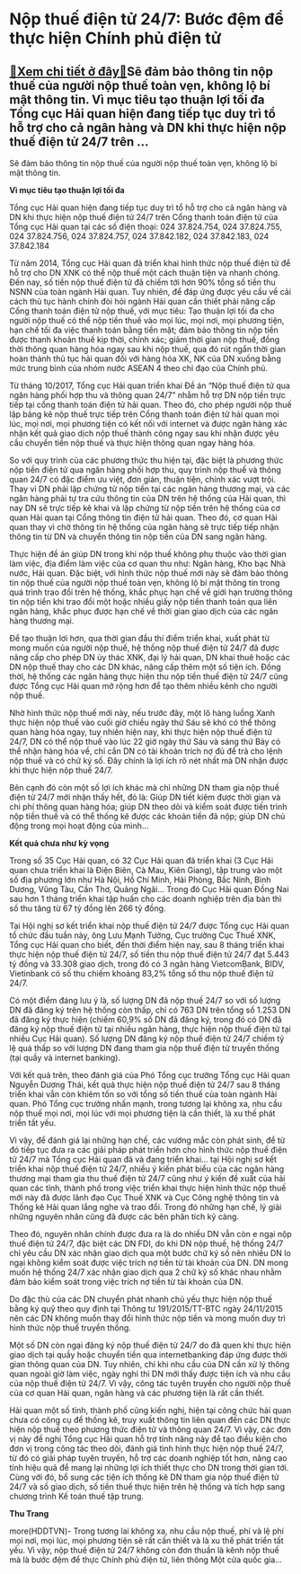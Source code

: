 Nộp thuế điện tử 24/7: Bước đệm để thực hiện Chính phủ điện tử
==============================================================

[:gift:Xem chi tiết ở đây:gift:](https://hddtvn.com/nop-thue-dien-tu-24-7-buoc-dem-de-thuc-hien-chinh-phu-dien-tu/)Sẽ đảm bảo thông tin nộp thuế của người nộp thuế toàn vẹn, không lộ bí mật thông tin. Vì mục tiêu tạo thuận lợi tối đa Tổng cục Hải quan hiện đang tiếp tục duy trì tổ hỗ trợ cho cả ngân hàng và DN khi thực hiện nộp thuế điện tử 24/7 trên …
-----------------------------------------------------------------------------------------------------------------------------------------------------------------------------------------------------------------------------------------------







 






 Sẽ đảm bảo thông tin nộp thuế của người nộp thuế toàn vẹn, không lộ bí mật thông tin. 


**Vì mục tiêu tạo thuận lợi tối đa**










Tổng cục Hải quan hiện đang tiếp tục duy trì tổ hỗ trợ cho cả ngân hàng và DN khi thực hiện nộp thuế điện tử 24/7 trên Cổng thanh toán điện tử của Tổng cục Hải quan tại các số điện thoại: 024 37.824.754, 024 37.824.755, 024 37.824.756, 024 37.824.757, 024 37.842.182, 024 37.842.183, 024 37.842.184









 Từ năm 2014, Tổng cục Hải quan đã triển khai hình thức nộp thuế điện tử để hỗ trợ cho DN XNK có thể nộp thuế một cách thuận tiện và nhanh chóng. Đến nay, số tiền nộp thuế điện tử đã chiếm tới hơn 90% tổng số tiền thu NSNN của toàn ngành Hải quan. Tuy nhiên, để đáp ứng được yêu cầu về cải cách thủ tục hành chính đòi hỏi ngành Hải quan cần thiết phải nâng cấp Cổng thanh toán điện tử nộp thuế, với mục tiêu: Tạo thuận lợi tối đa cho người nộp thuế có thể nộp tiền thuế vào mọi lúc, mọi nơi, mọi phương tiện, hạn chế tối đa việc thanh toán bằng tiền mặt; đảm bảo thông tin nộp tiền được thanh khoản thuế kịp thời, chính xác; giảm thời gian nộp thuế, đồng thời thông quan hàng hóa ngay sau khi nộp thuế, qua đó rút ngắn thời gian hoàn thành thủ tục hải quan đối với hàng hóa XK, NK của DN xuống bằng mức trung bình của nhóm nước ASEAN 4 theo chỉ đạo của Chính phủ.


Từ tháng 10/2017, Tổng cục Hải quan triển khai Đề án “Nộp thuế điện tử qua ngân hàng phối hợp thu và thông quan 24/7” nhằm hỗ trợ DN nộp tiền trực tiếp tại cổng thanh toán điện tử hải quan. Theo đó, cho phép người nộp thuế lập bảng kê nộp thuế trực tiếp trên Cổng thanh toán điện tử hải quan mọi lúc, mọi nơi, mọi phương tiện có kết nối với internet và được ngân hàng xác nhận kết quả giao dịch nộp thuế thành công ngay sau khi nhận được yêu cầu chuyển tiền nộp thuế và thực hiện thông quan ngay hàng hóa.


So với quy trình của các phương thức thu hiện tại, đặc biệt là phương thức nộp tiền điện tử qua ngân hàng phối hợp thu, quy trình nộp thuế và thông quan 24/7 có đặc điểm ưu việt, đơn giản, thuận tiện, chính xác vượt trội. Thay vì DN phải lập chứng từ nộp tiền tại các ngân hàng thương mại, và các ngân hàng phải tự tra cứu thông tin của DN trên hệ thống của Hải quan, thì nay DN sẽ trực tiếp kê khai và lập chứng từ nộp tiền trên hệ thống của cơ quan Hải quan tại Cổng thông tin điện tử hải quan. Theo đó, cơ quan Hải quan thay vì chờ thông tin hệ thống của ngân hàng sẽ trực tiếp tiếp nhận thông tin từ DN và chuyển thông tin nộp tiền của DN sang ngân hàng.


Thực hiện đề án giúp DN trong khi nộp thuế không phụ thuộc vào thời gian làm việc, địa điểm làm việc của cơ quan thu như: Ngân hàng, Kho bạc Nhà nước, Hải quan. Đặc biệt, với hình thức nộp thuế mới này sẽ đảm bảo thông tin nộp thuế của người nộp thuế toàn vẹn, không lộ bí mật thông tin trong quá trình trao đổi trên hệ thống, khắc phục hạn chế về giới hạn trường thông tin nộp tiền khi trao đổi một hoặc nhiều giấy nộp tiền thanh toán qua liên ngân hàng, khắc phục được hạn chế về thời gian giao dịch của các ngân hàng thương mại.


Để tạo thuận lơi hơn, qua thời gian đầu thí điểm triển khai, xuất phát từ mong muốn của người nộp thuế, hệ thống nộp thuế điện tử 24/7 đã được nâng cấp cho phép DN ủy thác XNK, đại lý hải quan, DN khai thuê hoặc các DN nộp thuế thay cho các DN khác, nâng cấp thêm một số tiện ích. Đồng thời, hệ thống các ngân hàng thực hiện thu nộp tiền thuế điện tử 24/7 cũng được Tổng cục Hải quan mở rộng hơn để tạo thêm nhiều kênh cho người nộp thuế.


Nhờ hình thức nộp thuế mới này, nếu trước đây, một lô hàng luồng Xanh thực hiện nộp thuế vào cuối giờ chiều ngày thứ Sáu sẽ khó có thể thông quan hàng hóa ngay, tuy nhiên hiện nay, khi thực hiện nộp thuế điện tử 24/7, DN có thể nộp thuế vào lúc 22 giờ ngày thứ Sáu và sáng thứ Bảy có thể nhận hàng hóa về, chỉ cần DN có tài khoản trích nợ đủ để trả cho lệnh nộp thuế và có chữ ký số. Đây chính là lợi ích rõ nét nhất mà DN nhận được khi thực hiện nộp thuế 24/7. 


Bên cạnh đó còn một số lợi ích khác mà chỉ những DN tham gia nộp thuế điện tử 24/7 mới nhận thấy hết, đó là: Giúp DN tiết kiệm được thời gian và chi phí thông quan hàng hóa; giúp DN theo dõi và kiểm soát được tiến trình nộp tiền thuế và có thể thống kê được các khoản tiền đã nộp; giúp DN chủ động trong mọi hoạt động của mình… 


**Kết quả chưa như kỳ vọng**










Trong số 35 Cục Hải quan, có 32 Cục Hải quan đã triển khai (3 Cục Hải quan chưa triển khai là Điện Biên, Cà Mau, Kiên Giang), tập trung vào một số địa phương lớn như Hà Nội, Hồ Chí Minh, Hải Phòng, Bắc Ninh, Bình Dương, Vũng Tàu, Cần Thơ, Quảng Ngãi… Trong đó Cục Hải quan Đồng Nai sau hơn 1 tháng triển khai tập huấn cho các doanh nghiệp trên địa bàn thì số thu tăng từ 67 tỷ đồng lên 266 tỷ đồng.









 Tại Hội nghị sơ kết triển khai nộp thuế điện tử 24/7 được Tổng cục Hải quan tổ chức đầu tuần này, ông Lưu Mạnh Tưởng, Cục trưởng Cục Thuế XNK, Tổng cục Hải quan cho biết, đến thời điểm hiện nay, sau 8 tháng triển khai thực hiện nộp thuế điện tử 24/7, số tiền thu nộp thuế điện tử 24/7 đạt 5.443 tỷ đồng và 33.308 giao dịch, trong đó có 3 ngân hàng VietcomBank, BIDV, Vietinbank có số thu chiếm khoảng 83,2% tổng số thu nộp thuế điện tử 24/7.


Có một điểm đáng lưu ý là, số lượng DN đã nộp thuế 24/7 so với số lượng DN đã đăng ký trên hệ thống còn thấp, chỉ có 763 DN trên tổng số 1.253 DN đã đăng ký thực hiện (chiếm 60,9% số DN đã đăng ký, trong đó có DN đã đăng ký nộp thuế điện tử tại nhiều ngân hàng, thực hiện nộp thuế điện tử tại nhiều Cục Hải quan). Số lượng DN đăng ký nộp thuế điện tử 24/7 chiếm tỷ lệ quá thấp so với lượng DN đang tham gia nộp thuế điện tử truyền thống (tại quầy và internet banking).


Với kết quả trên, theo đánh giá của Phó Tổng cục trưởng Tổng cục Hải quan Nguyễn Dương Thái, kết quả thực hiện nộp thuế điện tử 24/7 sau 8 tháng triển khai vẫn còn khiêm tốn so với tổng số tiền thuế của toàn ngành Hải quan. Phó Tổng cục trưởng nhấn mạnh, trong tương lại không xa, nhu cầu nộp thuế mọi nơi, mọi lúc với mọi phương tiện là cần thiết, là xu thế phát triển tất yếu. 


Vì vậy, để đánh giá lại những hạn chế, các vướng mắc còn phát sinh, để từ đó tiếp tục đưa ra các giải pháp phát triển hơn cho hình thức nộp thuế điện tử 24/7 mà Tổng cục Hải quan đã và đang triển khai… tại Hội nghị sơ kết triển khai nộp thuế điện tử 24/7, nhiều ý kiến phát biểu của các ngân hàng thương mại tham gia thu thuế điện tử 24/7 cũng như ý kiến đề xuất của hải quan các tỉnh, thành phố trong việc triển khai thực hiện hình thức nộp thuế mới này đã được lãnh đạo Cục Thuế XNK và Cục Công nghệ thông tin và Thống kê Hải quan lắng nghe và trao đổi. Trong đó những hạn chế, lý giải những nguyên nhân cũng đã được các bên phân tích kỹ càng.


Theo đó, nguyên nhân chính được đưa ra là do nhiều DN vẫn còn e ngại nộp thuế điện tử 24/7, đặc biệt các DN FDI, do khi DN nộp thuế, hệ thống 24/7 chỉ yêu cầu DN xác nhận giao dịch qua một bước chữ ký số nên nhiều DN lo ngại không kiểm soát được việc trích nợ tiền từ tài khoản của DN. DN mong muốn hệ thống 24/7 xác nhận giao dịch qua 2 chữ ký số khác nhau nhằm đảm bảo kiểm soát trong việc trích nợ tiền từ tài khoản của DN.


Do đặc thù của các DN chuyển phát nhanh chủ yếu thực hiện nộp thuế bằng ký quỹ theo quy định tại Thông tư 191/2015/TT-BTC ngày 24/11/2015 nên các DN không muốn thay đổi hình thức nộp tiền và mong muốn duy trì hình thức nộp thuế truyền thống.


Một số DN còn ngại đăng ký nộp thuế điện tử 24/7 do đã quen khi thực hiện giao dịch tại quầy hoặc chuyển tiền qua internetbanking đáp ứng được thời gian thông quan của DN. Tuy nhiên, chỉ khi nhu cầu của DN cần xử lý thông quan ngoài giờ làm việc, ngày nghỉ thì DN mới thấy được tiện ích và nhu cầu của nộp thuế điện tử 24/7. Vì vậy, công tác tuyên truyền cho người nộp thuế của cơ quan Hải quan, ngân hàng và các phương tiện là rất cần thiết.


Hải quan một số tỉnh, thành phố cũng kiến nghị, hiện tại công chức hải quan chưa có công cụ để thống kê, truy xuất thông tin liên quan đến các DN thực hiện nộp thuế theo phương thức điện tử và thông quan 24/7. Vì vậy, các đơn vị này đề nghị Tổng cục Hải quan hỗ trợ tính năng này để tạo điều kiện cho đơn vị trong công tác theo dõi, đánh giá tình hình thực hiện nộp thuế 24/7, từ đó có giải pháp tuyên truyền, hỗ trợ các doanh nghiệp tốt hơn, nâng cao tính hiệu quả để mang lại những lợi ích thiết thực cho DN trong thời gian tới. Cùng với đó, bổ sung các tiện ích thống kê DN tham gia nộp thuế điện tử 24/7 và số giao dịch, số tiền thuế thực hiện trên hệ thống và tích hợp sang chương trình Kế toán thuế tập trung. 










**Thu Trang**



more(HDDTVN)- Trong tương lai không xa, nhu cầu nộp thuế, phí và lệ phí mọi nơi, mọi lúc, mọi phương tiện sẽ rất cần thiết và là xu thế phát triển tất yếu. Vì vậy, nộp thuế điện tử 24/7 không còn đơn thuần là kênh nộp thuế mà là bước đệm để thực Chính phủ điện tử, liên thông Một cửa quốc gia…

